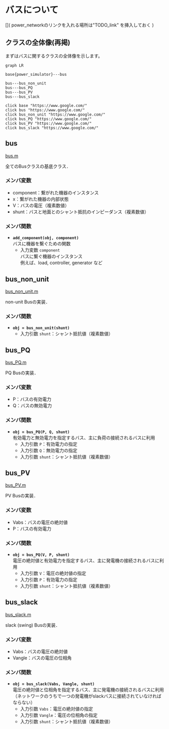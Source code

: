# バスについて

[]( power_networkのリンクを入れる場所は"TODO_link" を挿入しておく )

## クラスの全体像(再掲)

まずはバスに関するクラスの全体像を示します。

[](TODO_link→以下の図のリンクを正しいリンクへ変更)
```mermaid
graph LR

base{power_simulator}---bus

bus---bus_non_unit
bus---bus_PQ
bus---bus_PV
bus---bus_slack

click base "https://www.google.com/"
click bus "https://www.google.com/"
click bus_non_unit "https://www.google.com/"
click bus_PQ "https://www.google.com/"
click bus_PV "https://www.google.com/"
click bus_slack "https://www.google.com/"
```

## bus

[bus.m]()

全てのBusクラスの基底クラス．

### メンバ変数
- component：繋がれた機器のインスタンス
- x：繋がれた機器の内部状態
- V：バスの電圧（複素数値）
- shunt：バスと地面とのシャント抵抗のインピーダンス（複素数値）

### メンバ関数
- **`add_component(obj, component)`**  
    バスに機器を繋ぐための関数
    - 入力変数 `component`  
        バスに繋ぐ機器のインスタンス  
        例えば、load, controller, generator など


## bus_non_unit

[bus_non_unit.m]()

non-unit Busの実装．

### メンバ関数
- **`obj = bus_non_unit(shunt)`**  
    - 入力引数 `shunt`：シャント抵抗値（複素数値）

## bus_PQ

[bus_PQ.m]()

PQ Busの実装．

### メンバ変数
- P：バスの有効電力
- Q：バスの無効電力

### メンバ関数
- **`obj = bus_PQ(P, Q, shunt)`**  
    有効電力と無効電力を指定するバス、主に負荷の接続されるバスに利用
    - 入力引数 `P`：有効電力の指定
    - 入力引数 `Q`：無効電力の指定
    - 入力引数 `shunt`：シャント抵抗値（複素数値）

## bus_PV

[bus_PV.m]()

PV Busの実装．

### メンバ変数
- Vabs：バスの電圧の絶対値
- P：バスの有効電力

### メンバ関数
- **`obj = bus_PQ(V, P, shunt)`**  
    電圧の絶対値と有効電力を指定するバス、主に発電機の接続されるバスに利用  
    - 入力引数 `V`：電圧の絶対値の指定
    - 入力引数 `P`：有効電力の指定
    - 入力引数 `shunt`：シャント抵抗値（複素数値）

## bus_slack

[bus_slack.m]()

slack (swing) Busの実装．

### メンバ変数
- Vabs：バスの電圧の絶対値
- Vangle：バスの電圧の位相角

### メンバ関数
- **`obj = bus_slack(Vabs, Vangle, shunt)`**  
    電圧の絶対値と位相角を指定するバス、主に発電機の接続されるバスに利用（ネットワークのうちで一つの発電機がslackバスに接続されていなければならない）
    - 入力引数 `Vabs`：電圧の絶対値の指定
    - 入力引数 `Vangle`：電圧の位相角の指定
    - 入力引数 `shunt`：シャント抵抗値（複素数値）

